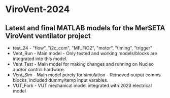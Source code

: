 # ViroVent-2024

## Latest and final MATLAB models for the MerSETA ViroVent ventilator project

* test_24 - "flow", "i2c_com", "MF_FiO2", "motor", "timing", "trigger"
* Vent_Run - Main model - Only tested and working models/blocks are integrated into this model.
* Vent_Test - Main model for making changes and running on Nucleo and/or control hardware.
* Vent_Sim - Main model purely for simulation - Removed output comms blocks, included dummy/temp input varables.
* VUT_Fork - VUT mechanical model integrated with 2023 electrical model
